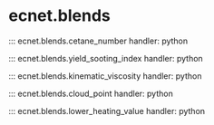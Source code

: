 # ecnet.blends

::: ecnet.blends.cetane_number
    handler: python

::: ecnet.blends.yield_sooting_index
    handler: python

::: ecnet.blends.kinematic_viscosity
    handler: python

::: ecnet.blends.cloud_point
    handler: python

::: ecnet.blends.lower_heating_value
    handler: python